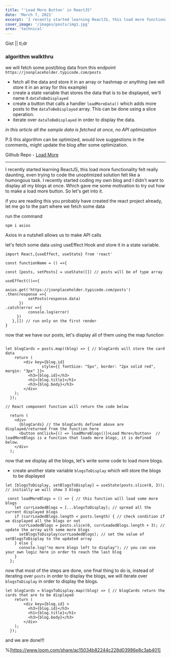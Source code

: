 ```yaml
---
title: "'Load More Button' in ReactJS"
date: 'March 7, 2021'
excerpt: 'I recently started learning ReactJS, this load more functionality felt really daunting, even trying to code the...'
cover_image: '/images/posts/img1.jpg'
area: 'technical'
---
```


Gist || tl;dr

### algorithm walkthru

we will fetch some post/blog data from this endpoint `https://jsonplaceholder.typicode.com/posts`

- fetch all the data and store it in an array or hashmap or anything (we will store it in an array for this example)
- create a state variable that stores the data that is to be displayed, we'll name it `dataToBeDisplayed`
- create a button that calls a handler `loadMoreData()` which adds more posts to the `dataToBeDisplayed` array. This can be done using a slice operation.
- iterate over `dataToBeDisplayed` in order to display the data. 

*in this article all the sample data is fetched at once, no API optimization*

P.S this algorithm can be optimized, would love suggestions in the comments, might update the blog after some optimization.

Github Repo - [Load More](https://github.com/deepakr-28/load-more)

<hr>

I recently started learning ReactJS, this load more functionality felt really daunting, even trying to code the unoptimized solution felt like a humongous task.
I recently started coding my own blog and I didn't want to display all my blogs at once. Which gave me some motivation to try out how to make a load more button.
So let's get into it.

 if you are reading this you probably have created the react project already, let me go to the part where we fetch some data

run the command  
```
npm i axios
```

Axios in a nutshell allows us to make API calls

let's fetch some data using useEffect Hook and store it in a state variable.

```
import React,{useEffect, useState} from 'react'

const functionName = () =>{

const [posts, setPosts] = useState([]) // posts will be of type array

useEffect(()=>{

axios.get('https://jsonplaceholder.typicode.com/posts')
.then(response =>{
          setPosts(response.data)
      })
.catch(error =>{
          console.log(error)
     })
   },[]) // run only on the first render
}
```

now that we have our posts, let's display all of them using the map function

```

let blogCards = posts.map((blog) => { // blogCards will store the card data
    return (
        <div key={blog.id}
                style={{ fontSize: "5px", border: "2px solid red", margin: "3px" }}>
          <h3>{blog.id}</h3>
          <h1>{blog.title}</h1>
          <h3>{blog.body}</h3>
        </div>
    );
  });

// React component function will return the code below

  return (
    <div>
      {blogCards} // the blogCards defined above are displayed/returned from the function here
      <button onClick={() => loadMoreBlogs()}>Load More</button>  // loadMoreBlogs is a function that loads more blogs, it is defined below.
    </div>
  );

```

now that we display all the blogs, let's write some code to load more blogs.

- create another state variable `blogsToDisplay` which will store the blogs to be displayed

```
let [blogsToDisplay, setBlogsToDisplay] = useState(posts.slice(0, 3)); // initially we will show 3 blogs

 const loadMoreBlogs = () => { // this function will load some more blogs
    let currLoadedBlogs = [...blogsToDisplay]; // spread all the current displayed blogs
    if (currLoadedBlogs.length < posts.length) { // check condition if we displayed all the blogs or not
      currLoadedBlogs = posts.slice(0, currLoadedBlogs.length + 3); // update the array with some more blogs
      setBlogsToDisplay(currLoadedBlogs); // set the value of setBlogsToDisplay to the updated array
    } else {
      console.log("no more blogs left to display"); // you can use your own logic here in order to reach the last blog
    }
  };

```

now that most of the steps are done, one final thing to do is, instead of iterating over `posts` in order to display the blogs, we will iterate over `blogsToDisplay` in order to display the blogs.

```
let blogCards = blogsToDisplay.map((blog) => { // blogCards return the cards that are to be displayed
    return (
        <div key={blog.id} >
          <h3>{blog.id}</h3>
          <h1>{blog.title}</h1>
          <h3>{blog.body}</h3>
        </div>
    );
  });

```

and we are done!!!

%[https://www.loom.com/share/ac15034b82244c228d03986e8c3ab401]


